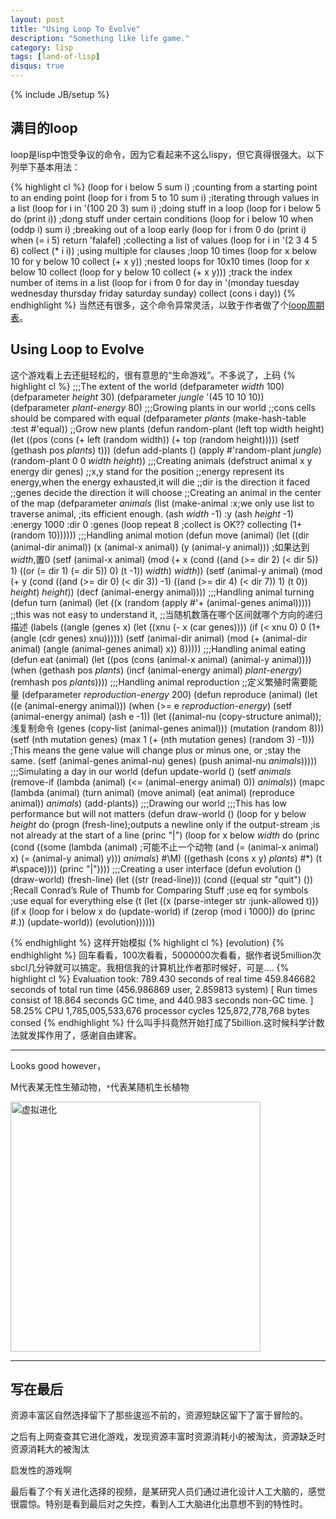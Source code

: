 ```yaml
---
layout: post
title: "Using Loop To Evolve"
description: "Something like life game."
category: lisp 
tags: [land-of-lisp]
disqus: true
---
```

{% include JB/setup %}

## 满目的loop

loop是lisp中饱受争议的命令，因为它看起来不这么lispy，但它真得很强大。以下列举下基本用法：

{% highlight cl %}
(loop for i
      below 5
      sum i) 
;counting from a starting point to an ending point
(loop for i
      from 5
      to 10
      sum i)
;iterating through values in a list
(loop for i
      in '(100 20 3)
      sum i)
;doing stuff in a loop
(loop for i
      below 5
      do (print i))
;dong stuff under certain conditions
(loop for i
      below 10
      when (oddp i)
      sum i)
;breaking out of a loop early
(loop for i
      from 0
      do (print i)
      when (= i 5)
      return 'falafel)
;collecting a list of values
(loop for i
      in '(2 3 4 5 6)
      collect (* i i))
;using multiple for clauses
;loop 10 times
(loop for x below 10
      for y below 10
      collect (+ x y))
;nested loops for 10x10 times
(loop for x below 10
      collect (loop for y below 10
                    collect (+ x y)))
;track the index number of items in a list
(loop for i
      from 0
      for day
      in '(monday tuesday wednesday thursday friday saturday sunday)
      collect (cons i day))
{% endhighlight %}
当然还有很多，这个命令异常灵活，以致于作者做了个[loop周期表][1]。

## Using Loop to Evolve

这个游戏看上去还挺轻松的，很有意思的“生命游戏”。不多说了，上码
{% highlight cl %}
;;;The extent of the world
(defparameter *width* 100)
(defparameter *height* 30)
(defparameter *jungle* '(45 10 10 10))
(defparameter *plant-energy* 80)
;;;Growing plants in our world
;;cons cells should be compared with equal
(defparameter *plants* (make-hash-table :test #'equal))
;;Grow new plants
(defun random-plant (left top width height)
  (let ((pos (cons (+ left (random width)) (+ top (random height)))))
    (setf (gethash pos *plants*) t)))
(defun add-plants ()
  (apply #'random-plant *jungle*)
  (random-plant 0 0 *width* *height*))
;;;Creating animals
(defstruct animal x y energy dir genes)
;;x,y stand for the position
;;energy represent its energy,when the energy exhausted,it will die
;;dir is the direction it faced
;;genes decide the direction it will choose
;;Creating an animal in the center of the map
(defparameter *animals*
  (list (make-animal :x;we only use list to traverse animal,
                     ;its efficient enough.
                     (ash *width* -1)
                     :y
                     (ash *height* -1)
                     :energy
                     1000
                     :dir
                     0
                     :genes
                     (loop repeat 8
                           ;collect is OK??
                           collecting (1+ (random 10))))))
;;;Handling animal motion
(defun move (animal)
  (let ((dir (animal-dir animal))
        (x (animal-x animal))
        (y (animal-y animal)))
    ;如果达到*width*,置0
    (setf (animal-x animal) (mod (+ x
                                    (cond ((and (>= dir 2) (< dir 5)) 1)
                                          ((or (= dir 1) (= dir 5)) 0)
                                          (t -1))
                                    *width*)
                                 *width*))
    (setf (animal-y animal) (mod (+ y
                                    (cond ((and (>= dir 0) (< dir 3)) -1)
                                          ((and (>= dir 4) (< dir 7)) 1)
                                          (t 0))
                                    *height*)
                                 *height*))
    (decf (animal-energy animal))))
;;;Handling animal turning
(defun turn (animal)
  (let ((x (random (apply #'+ (animal-genes animal)))))
    ;;this was not easy to understand it,
    ;;当随机数落在哪个区间就哪个方向的递归描述
    (labels ((angle (genes x)
               (let ((xnu (- x (car genes))))
                 (if (< xnu 0)
                   0
                   (1+ (angle (cdr genes) xnu))))))
      (setf (animal-dir animal)
            (mod (+ (animal-dir animal) (angle (animal-genes animal) x))
              8)))))
;;;Handling animal eating
(defun eat (animal)
  (let ((pos (cons (animal-x animal) (animal-y animal))))
    (when (gethash pos *plants*)
      (incf (animal-energy animal) *plant-energy*)
      (remhash pos *plants*))))
;;;Handling animal reproduction
;;定义繁殖时需要能量
(defparameter *reproduction-energy* 200)
(defun reproduce (animal)
  (let ((e (animal-energy animal)))
    (when (>= e *reproduction-energy*)
      (setf (animal-energy animal) (ash e -1))
      (let ((animal-nu (copy-structure animal));浅复制命令
            (genes (copy-list (animal-genes animal)))
            (mutation (random 8)))
        (setf (nth mutation genes) 
              (max 1 (+ (nth mutation genes) (random 3) -1)))
;This means the gene value will change plus or minus one, or
;stay the same.
        (setf (animal-genes animal-nu) genes)
        (push animal-nu *animals*)))))
;;;Simulating a day in our world
(defun update-world ()
  (setf *animals* (remove-if (lambda (animal)
                               (<= (animal-energy animal) 0))
                             *animals*))
  (mapc (lambda (animal)
          (turn animal)
          (move animal)
          (eat animal)
          (reproduce animal))
        *animals*)
  (add-plants))
;;;Drawing our world
;;;This has low performance but will not matters
(defun draw-world ()
  (loop for y
        below *height*
        do (progn 
             (fresh-line);outputs a newline only if the output-stream
             ;is not already at the start of a line
             (princ "|")
             (loop for x
                   below *width*
                   do (princ (cond ((some (lambda (animal)
                                     ;可能不止一个动物
                                            (and (= (animal-x animal) x)
                                                 (= (animal-y animal) y)))
                                          *animals*)
                                    #\M)
                                   ((gethash (cons x y) *plants*) #\*)
                                   (t #\space))))
             (princ "|"))))
;;;Creating a user interface
(defun evolution ()
  (draw-world)
  (fresh-line)
  (let ((str (read-line)))
    (cond ((equal str "quit") ())
;Recall Conrad’s Rule of Thumb for Comparing Stuff
;use eq for symbols
;use equal for everything else
          (t (let ((x (parse-integer str :junk-allowed t)))
               (if x
                 (loop for i
                       below x
                       do (update-world)
                       if (zerop (mod i 1000))
                       do (princ #\.))
                 (update-world))
               (evolution))))))

{% endhighlight %}
这样开始模拟
{% highlight cl %}
(evolution)
{% endhighlight %}
回车看看，100次看看，5000000次看看，据作者说5million次sbcl几分钟就可以搞定。我相信我的计算机比作者那时候好，可是....
{% highlight cl %}
Evaluation took:
  789.430 seconds of real time
  459.846682 seconds of total run time (456.986869 user, 2.859813 system)
  [ Run times consist of 18.864 seconds GC time, and 440.983 seconds non-GC time. ]
  58.25% CPU
  1,785,005,533,676 processor cycles
  125,872,778,768 bytes consed
{% endhighlight %}
什么叫手抖竟然开始打成了5billion.这时候科学计数法就发挥作用了，感谢自由建客。
***
Looks good however，

M代表某无性生殖动物，`*`代表某随机生长植物

<img src="http://lhtlyybox.googlecode.com/files/%E6%8A%93%E5%9B%BE75.png" hight="200" width="400" alt="虚拟进化" />

***

## 写在最后

资源丰富区自然选择留下了那些逡巡不前的，资源短缺区留下了富于冒险的。

之后有上网查查其它进化游戏，发现资源丰富时资源消耗小的被淘汰，资源缺乏时资源消耗大的被淘汰

启发性的游戏啊

最后看了个有关进化选择的视频，是某研究人员们通过进化设计人工大脑的，感觉很震惊。特别是看到最后对之失控，看到人工大脑进化出意想不到的特性时。

[1]: http://landoflisp.com/
